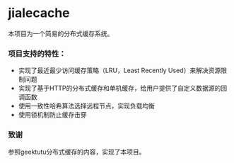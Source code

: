 # jialecache
本项目为一个简易的分布式缓存系统。

### 项目支持的特性：

- 实现了最近最少访问缓存策略（LRU，Least Recently Used）来解决资源限制问题
- 实现了基于HTTP的分布式缓存和单机缓存，给用户提供了自定义数据源的回调函数
- 使用一致性哈希算法选择远程节点，实现负载均衡
- 使用锁机制防止缓存击穿

### 致谢
参照geektutu分布式缓存的内容，实现了本项目。
